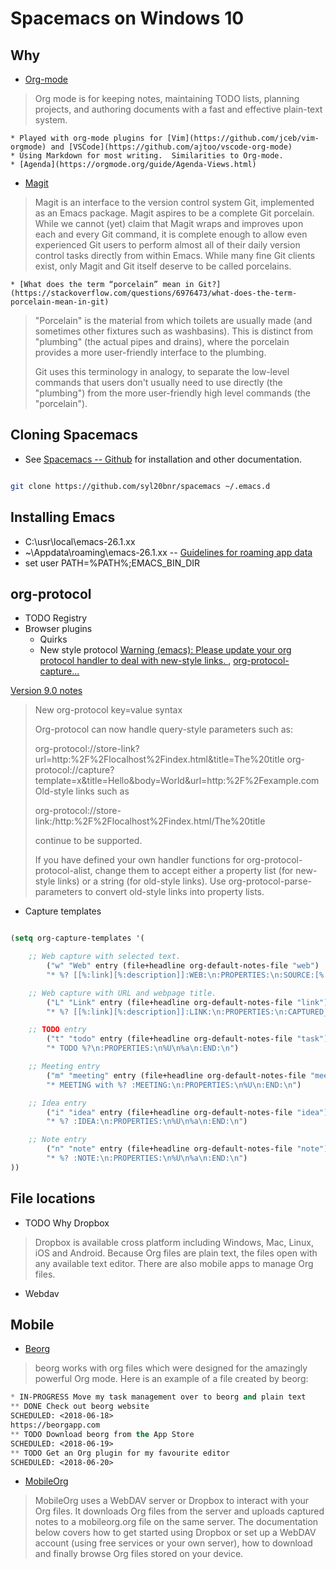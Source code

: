 # Spacemacs on Windows 10

## Why

* [Org-mode](https://orgmode.org/)

> Org mode is for keeping notes, maintaining TODO lists, planning projects, and authoring documents with a fast and effective plain-text system.

    * Played with org-mode plugins for [Vim](https://github.com/jceb/vim-orgmode) and [VSCode](https://github.com/ajtoo/vscode-org-mode)
    * Using Markdown for most writing.  Similarities to Org-mode.
    * [Agenda](https://orgmode.org/guide/Agenda-Views.html)
* [Magit](https://magit.vc/)

> Magit is an interface to the version control system Git, implemented as an Emacs package. Magit aspires to be a complete Git porcelain. While we cannot (yet) claim that Magit wraps and improves upon each and every Git command, it is complete enough to allow even experienced Git users to perform almost all of their daily version control tasks directly from within Emacs. While many fine Git clients exist, only Magit and Git itself deserve to be called porcelains.

    * [What does the term “porcelain” mean in Git?](https://stackoverflow.com/questions/6976473/what-does-the-term-porcelain-mean-in-git)

> "Porcelain" is the material from which toilets are usually made (and sometimes other fixtures such as washbasins). This is distinct from "plumbing" (the actual pipes and drains), where the porcelain provides a more user-friendly interface to the plumbing.
>
> Git uses this terminology in analogy, to separate the low-level commands that users don't usually need to use directly (the "plumbing") from the more user-friendly high level commands (the "porcelain").
>

## Cloning Spacemacs

* See [Spacemacs -- Github](https://github.com/syl20bnr/spacemacs#install) for installation and other documentation.

```bash

git clone https://github.com/syl20bnr/spacemacs ~/.emacs.d

```

## Installing Emacs

* C:\usr\local\emacs-26.1.xx
* ~\Appdata\roaming\emacs-26.1.xx -- [Guidelines for roaming app data](https://msdn.microsoft.com/en-us/library/windows/apps/hh465094.aspx)
* set user PATH=%PATH%;EMACS_BIN_DIR

## org-protocol

* TODO Registry
* Browser plugins
    * Quirks
    * New style protocol [Warning (emacs): Please update your org protocol handler to deal with new-style links. ](https://github.com/alphapapa/org-protocol-capture-html/issues/14), [org-protocol-capture...](https://github.com/alphapapa/org-protocol-capture-html)

[Version 9.0 notes](https://orgmode.org/Changes_old.html)

> New org-protocol key=value syntax
>
> Org-protocol can now handle query-style parameters such as:
>
> org-protocol://store-link?url=http:%2F%2Flocalhost%2Findex.html&title=The%20title
> org-protocol://capture?template=x&title=Hello&body=World&url=http:%2F%2Fexample.com
> Old-style links such as
>
> org-protocol://store-link:/http:%2F%2Flocalhost%2Findex.html/The%20title
>
> continue to be supported.
>
> If you have defined your own handler functions for org-protocol-protocol-alist, change them to accept either a property list (for new-style links) or a string (for old-style links). Use org-protocol-parse-parameters to convert old-style links into property lists.
>

* Capture templates

```lisp

(setq org-capture-templates '(

    ;; Web capture with selected text.
        ("w" "Web" entry (file+headline org-default-notes-file "web")
        "* %? [[%:link][%:description]]:WEB:\n:PROPERTIES:\n:SOURCE:[%:link] \n:CAPTURED_ON: %U\n:END:\n#+BEGIN_QUOTE\n%i\n#+END_QUOTE\n")

    ;; Web capture with URL and webpage title.
        ("L" "Link" entry (file+headline org-default-notes-file "link")
        "* %? [[%:link][%:description]]:LINK:\n:PROPERTIES:\n:CAPTURED_ON: %U\n:END:\n")

    ;; TODO entry
        ("t" "todo" entry (file+headline org-default-notes-file "task")
        "* TODO %?\n:PROPERTIES:\n%U\n%a\n:END:\n")

    ;; Meeting entry
        ("m" "meeting" entry (file+headline org-default-notes-file "meeting")
        "* MEETING with %? :MEETING:\n:PROPERTIES:\n%U\n:END:\n") 

    ;; Idea entry
        ("i" "idea" entry (file+headline org-default-notes-file "idea")
        "* %? :IDEA:\n:PROPERTIES:\n%U\n%a\n:END:\n") 

    ;; Note entry
        ("n" "note" entry (file+headline org-default-notes-file "note")
        "* %? :NOTE:\n:PROPERTIES:\n%U\n%a\n:END:\n")
))

```

## File locations

* TODO Why Dropbox

> Dropbox is available cross platform including Windows, Mac, Linux, iOS and Android. Because Org files are plain text, the files open with any available text editor. There are also mobile apps to manage Org files.
* Webdav

## Mobile

* [Beorg](https://beorgapp.com/)

> beorg works with org files which were designed for the amazingly powerful Org mode. Here is an example of a file created by beorg:
```lisp
* IN-PROGRESS Move my task management over to beorg and plain text
** DONE Check out beorg website
SCHEDULED: <2018-06-18>
https://beorgapp.com
** TODO Download beorg from the App Store
SCHEDULED: <2018-06-19>
** TODO Get an Org plugin for my favourite editor
SCHEDULED: <2018-06-20>
```

* [MobileOrg](https://mobileorg.github.io/)

> MobileOrg uses a WebDAV server or Dropbox to interact with your Org files. It downloads Org files from the server and uploads captured notes to a mobileorg.org file on the same server. The documentation below covers how to get started using Dropbox or set up a WebDAV account (using free services or your own server), how to download and finally browse Org files stored on your device.